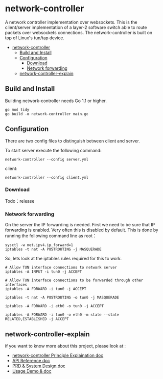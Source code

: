 # network-controller
A network controller implementation over websockets. This is the client/server implementation of a layer-2 software switch able to route packets over websockets connections. The network-controller is built on top of Linux's tun/tap device.

* [network-controller](#network-controller)
   * [Build and Install](#build-and-install)
   * [Configuration](#configuration)
      * [Download](#download)
      * [Network forwarding](#network-forwarding)
   * [network-controller-explain](#network-controller-explain)

## Build and Install

Building network-controller needs Go 1.1 or higher.

```shell
go mod tidy
go build -o network-controller main.go
```

## Configuration

There are two config files to distinguish between client and server.

To start server execute the following command:

```shell
network-controller --config server.yml
```

client:

```shell
network-controller --config client.yml
```

### Download

Todo：release

### Network forwarding
On the server the IP forwarding is needed. First we need to be sure that IP forwarding is enabled.
Very often this is disabled by default. This is done by running the following command line as root：

```shell
sysctl -w net.ipv4.ip_forward=1
iptables -t nat -A POSTROUTING -j MASQUERADE
```

So, lets look at the iptables rules required for this to work.
```shell
# Allow TUN interface connections to network server
iptables -A INPUT -i tun0 -j ACCEPT

# Allow TUN interface connections to be forwarded through other interfaces
iptables -A FORWARD -i tun0 -j ACCEPT

iptables -t nat -A POSTROUTING -o tun0 -j MASQUERADE

iptables -A FORWARD -i eth0 -o tun0 -j ACCEPT

iptables -A FORWARD -i tun0 -o eth0 -m state --state RELATED,ESTABLISHED -j ACCEPT
```

## network-controller-explain

if you want to know more about this project, please look at :

- [network-controller Principle Explaination doc](docs/network-controller-explain.md)
- [API Reference doc](docs/API-explain.md)
- [PRD & System Design doc](docs/design-explain.md)
- [Usage Demo & doc](https://github.com/WANNA959/network-controller-usage)
